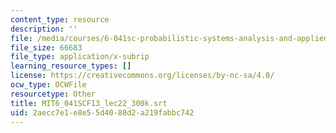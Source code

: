 ```yaml
---
content_type: resource
description: ''
file: /media/courses/6-041sc-probabilistic-systems-analysis-and-applied-probability-fall-2013/2aecc7e1e8e55d4088d2a219fabbc742_MIT6_041SCF13_lec22_300k.vtt
file_size: 66683
file_type: application/x-subrip
learning_resource_types: []
license: https://creativecommons.org/licenses/by-nc-sa/4.0/
ocw_type: OCWFile
resourcetype: Other
title: MIT6_041SCF13_lec22_300k.srt
uid: 2aecc7e1-e8e5-5d40-88d2-a219fabbc742
---
```

